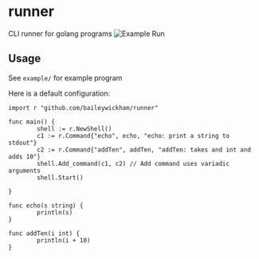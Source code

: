 # runner
CLI runner for golang programs
![Example Run](https://raw.githubusercontent.com/baileywickham/runner/runner.png)


## Usage
See `example/` for example program

Here is a default configuration:
```golang
import r "github.com/baileywickham/runner"

func main() {
        shell := r.NewShell()
        c1 := r.Command{"echo", echo, "echo: print a string to stdout"}
        c2 := r.Command{"addTen", addTen, "addTen: takes and int and adds 10"}
        shell.Add_command(c1, c2) // Add command uses variadic arguments
        shell.Start()

}

func echo(s string) {
        println(s)
}

func addTen(i int) {
        println(i + 10)
}
```



